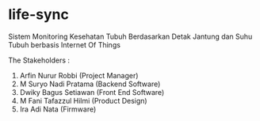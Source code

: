 # life-sync
Sistem Monitoring Kesehatan Tubuh Berdasarkan Detak Jantung dan Suhu Tubuh berbasis Internet Of Things

The Stakeholders :
  1. Arfin Nurur Robbi (Project Manager) 
  2. M Suryo Nadi Pratama (Backend Software)
  3. Dwiky Bagus Setiawan (Front End Software)
  4. M Fani Tafazzul Hilmi (Product Design)
  5. Ira Adi Nata (Firmware)
